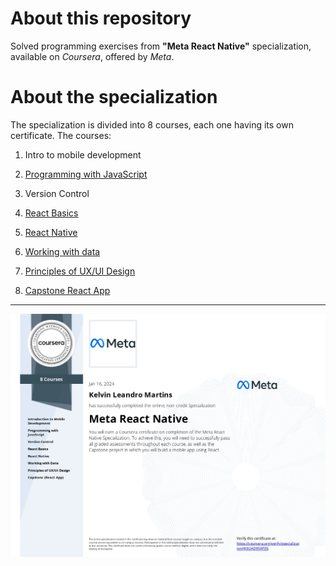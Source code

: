 # About this repository
Solved programming exercises from **"Meta React Native"** specialization, available on *Coursera*, offered by *Meta*. 

# About the specialization
The specialization is divided into 8 courses, each one having its own certificate. The courses:

1. Intro to mobile development

2. [Programming with JavaScript](https://github.com/kelvinleandro/coursera-meta-front-end/tree/main/course%2002%20-%20programming%20with%20javascript)

3. Version Control

4. [React Basics](https://github.com/kelvinleandro/coursera-meta-front-end/tree/main/course%2005%20-%20react%20basics)

5. [React Native](https://github.com/kelvinleandro/coursera-meta-react-native/tree/main/course-05-react-native)

6. [Working with data](https://github.com/kelvinleandro/coursera-meta-react-native/tree/main/course-06-working-with-data)

7. [Principles of UX/UI Design](https://github.com/kelvinleandro/coursera-meta-front-end/tree/main/course%2007%20-%20principles%20of%20UX%20UI%20Design)

8. [Capstone React App](https://github.com/kelvinleandro/coursera-meta-react-native/tree/main/course-08-capstone-react-app)

---

[![certificate](certificate.jpg)](https://www.coursera.org/account/accomplishments/specialization/4J3UAD9SXPZ6)